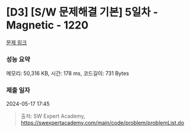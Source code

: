 # [D3] [S/W 문제해결 기본] 5일차 - Magnetic - 1220 

[문제 링크](https://swexpertacademy.com/main/code/problem/problemDetail.do?contestProbId=AV14hwZqABsCFAYD) 

### 성능 요약

메모리: 50,316 KB, 시간: 178 ms, 코드길이: 731 Bytes

### 제출 일자

2024-05-17 17:45



> 출처: SW Expert Academy, https://swexpertacademy.com/main/code/problem/problemList.do